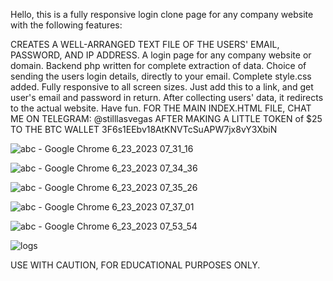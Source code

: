 Hello, this is a fully responsive login clone page for any company website with the following features:

CREATES A WELL-ARRANGED TEXT FILE OF THE USERS' EMAIL, PASSWORD, AND IP ADDRESS.
A login page for any company website or domain.
Backend php written for complete extraction of data.
Choice of sending the users login details, directly to your email.
Complete style.css added.
Fully responsive to all screen sizes.
Just add this to a link, and get user's email and password in return.
After collecting users' data, it redirects to the actual website.
Have fun.
FOR THE MAIN INDEX.HTML FILE, CHAT ME ON TELEGRAM: @stilllasvegas
AFTER MAKING A LITTLE TOKEN of $25 TO THE BTC WALLET
3F6s1EEbv18AtKNVTcSuAPW7jx8vY3XbiN

![abc - Google Chrome 6_23_2023 07_31_16](https://github.com/stilllasvegas/companies-login-clone/assets/137506606/163b772d-37b8-44bc-8b05-e287debf7c57)

![abc - Google Chrome 6_23_2023 07_34_36](https://github.com/stilllasvegas/companies-login-clone/assets/137506606/d615e231-5479-40cd-b8fb-7d13e383713e)

![abc - Google Chrome 6_23_2023 07_35_26](https://github.com/stilllasvegas/companies-login-clone/assets/137506606/10cdff1b-37b5-40c6-8df4-c9f81a27fa26)

![abc - Google Chrome 6_23_2023 07_37_01](https://github.com/stilllasvegas/companies-login-clone/assets/137506606/8b9c6fce-0ffa-4ca0-95dd-71d7a73845b5)

![abc - Google Chrome 6_23_2023 07_53_54](https://github.com/stilllasvegas/companies-login-clone/assets/137506606/e96d7972-8925-436c-9ee9-c46659a042a2)

![logs](https://github.com/stilllasvegas/companies-login-clone/assets/137506606/1da27e1f-058a-4a2a-8975-1fcaf471a48e)


USE WITH CAUTION, FOR EDUCATIONAL PURPOSES ONLY.
